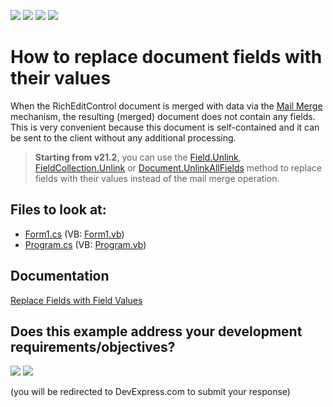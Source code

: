 <!-- default badges list -->
![](https://img.shields.io/endpoint?url=https://codecentral.devexpress.com/api/v1/VersionRange/128611006/24.2.1%2B)
[![](https://img.shields.io/badge/Open_in_DevExpress_Support_Center-FF7200?style=flat-square&logo=DevExpress&logoColor=white)](https://supportcenter.devexpress.com/ticket/details/E3482)
[![](https://img.shields.io/badge/📖_How_to_use_DevExpress_Examples-e9f6fc?style=flat-square)](https://docs.devexpress.com/GeneralInformation/403183)
[![](https://img.shields.io/badge/💬_Leave_Feedback-feecdd?style=flat-square)](#does-this-example-address-your-development-requirementsobjectives)
<!-- default badges end -->

# How to replace document fields with their values


When the RichEditControl document is merged with data via the <a href="http://documentation.devexpress.com/#WindowsForms/CustomDocument9330"><u>Mail Merge</u></a> mechanism, the resulting (merged) document does not contain any fields. This is very convenient because this document is self-contained and it can be sent to the client without any additional processing. 


> **Starting from v21.2**, you can use the [Field.Unlink](https://docs.devexpress.com/OfficeFileAPI/DevExpress.XtraRichEdit.API.Native.Field.Unlink), [FieldCollection.Unlink](https://docs.devexpress.com/OfficeFileAPI/DevExpress.XtraRichEdit.API.Native.FieldCollection.Unlink) or [Document.UnlinkAllFields](https://docs.devexpress.com/OfficeFileAPI/DevExpress.XtraRichEdit.API.Native.Document.UnlinkAllFields) method to replace fields with their values instead of the mail merge operation.


<!-- default file list -->
## Files to look at:

* [Form1.cs](./CS/Form1.cs) (VB: [Form1.vb](./VB/Form1.vb))
* [Program.cs](./CS/Program.cs) (VB: [Program.vb](./VB/Program.vb))
<!-- default file list end -->

## Documentation
<a href="https://docs.devexpress.com/OfficeFileAPI/DevExpress.XtraRichEdit.API.Native.FieldCollection#replace-fields-with-field-values"><u>Replace Fields with Field Values</u></a>
<!-- feedback -->
## Does this example address your development requirements/objectives?

[<img src="https://www.devexpress.com/support/examples/i/yes-button.svg"/>](https://www.devexpress.com/support/examples/survey.xml?utm_source=github&utm_campaign=how-to-replace-document-fields-with-their-values&~~~was_helpful=yes) [<img src="https://www.devexpress.com/support/examples/i/no-button.svg"/>](https://www.devexpress.com/support/examples/survey.xml?utm_source=github&utm_campaign=how-to-replace-document-fields-with-their-values&~~~was_helpful=no)

(you will be redirected to DevExpress.com to submit your response)
<!-- feedback end -->
